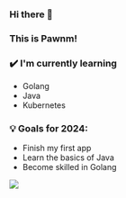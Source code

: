 ### Hi there 👋
### This is Pawnm!

### ✔️ I'm currently learning
- Golang
- Java
- Kubernetes
### 💡 Goals for 2024:
- Finish my first app
- Learn the basics of Java
- Become skilled in Golang

<p>
	<img  src="https://github-readme-stats.vercel.app/api?username=PawnM&show_icons=true&hide_border=true" />
</p>

